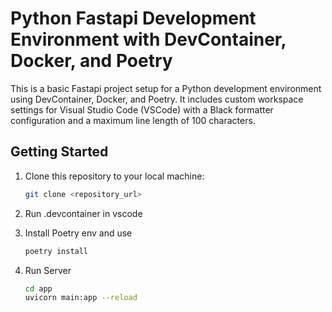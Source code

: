 # Python Fastapi Development Environment with DevContainer, Docker, and Poetry

This is a basic Fastapi project setup for a Python development environment using DevContainer, Docker, and Poetry. It includes custom workspace settings for Visual Studio Code (VSCode) with a Black formatter configuration and a maximum line length of 100 characters.


## Getting Started

1. Clone this repository to your local machine:

   ```bash
   git clone <repository_url>

2. Run .devcontainer in vscode

3. Install Poetry env and use

   ```bash
   poetry install

4. Run Server

   ```bash
   cd app
   uvicorn main:app --reload

